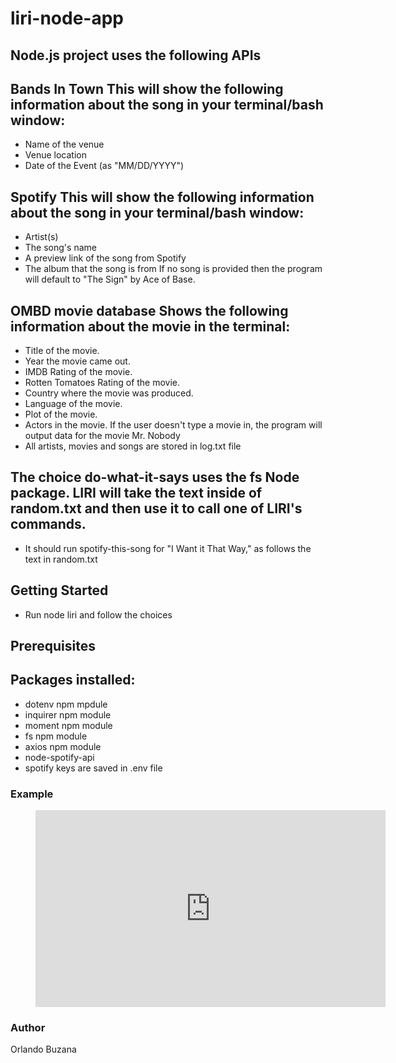 # liri-node-app

## Node.js project uses the following APIs

## Bands In Town This will show the following information about the song in your terminal/bash window:

* Name of the venue
* Venue location
* Date of the Event (as "MM/DD/YYYY")

## Spotify This will show the following information about the song in your terminal/bash window:

* Artist(s)
* The song's name
* A preview link of the song from Spotify
* The album that the song is from If no song is provided then the program will default to "The Sign" by Ace of Base.


## OMBD movie database Shows the following information about the movie in the terminal:

* Title of the movie.
* Year the movie came out.
* IMDB Rating of the movie.
* Rotten Tomatoes Rating of the movie.
* Country where the movie was produced.
* Language of the movie.
* Plot of the movie.
* Actors in the movie. If the user doesn't type a movie in, the program will output data for the movie Mr. Nobody
* All artists, movies and songs are stored in log.txt file


## The choice do-what-it-says uses the fs Node package. LIRI will take the text inside of random.txt and then use it to call one of LIRI's commands.

* It should run spotify-this-song for "I Want it That Way," as follows the text in random.txt

## Getting Started

* Run node liri and follow the choices

## Prerequisites

## Packages installed:

* dotenv npm mpdule
* inquirer npm module
* moment npm module
* fs npm module
* axios npm module
* node-spotify-api
* spotify keys are saved in .env file

### Example 

<!-- blank line -->
<figure class="video_container">
  <iframe width="560" height="315" src="https://www.youtube.com/embed/sJr7Q-e_fwY" frameborder="0" allow="accelerometer; autoplay; encrypted-media; gyroscope; picture-in-picture" allowfullscreen></iframe>
</figure>
<!-- blank line -->

### Author
Orlando Buzana
